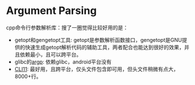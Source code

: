 # Argument Parsing

cpp命令行参数解析库：搜了一圈觉得比较好用的是：

- getopt和gengetopt工具: getopt是参数解析函数接口，gengetopt是GNU提供的快速生成getopt解析代码的辅助工具，两者配合也能达到很好的效果，并且依赖最小，且可以跨平台。
- glibc的[argp](https://www.gnu.org/software/libc/manual/html_node/Argp.html): 依赖glibc，android平台没有
- [CLI11](https://github.com/CLIUtils/CLI11): 最好用，且跨平台，仅头文件包含即可用，但头文件稍微有点大，8000+行。